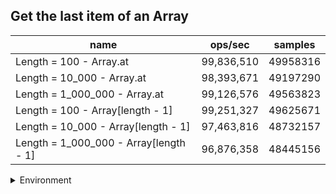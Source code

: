 ## Get the last item of an Array

|name|ops/sec|samples|
|-|-|-|
|Length = 100 - Array.at|99,836,510|49958316|
|Length = 10_000 - Array.at|98,393,671|49197290|
|Length = 1_000_000 - Array.at|99,126,576|49563823|
|Length = 100 - Array[length - 1]|99,251,327|49625671|
|Length = 10_000 - Array[length - 1]|97,463,816|48732157|
|Length = 1_000_000 - Array[length - 1]|96,876,358|48445156|


<details>
<summary>Environment</summary>

* __Machine:__ linux x64 | 4 vCPUs | 7.6GB Mem
* __Run:__ Thu Sep 04 2025 18:16:06 GMT+0000 (Coordinated Universal Time)
* __Node:__ `v20.0.0`
</details>

<!--
{"environment":{"platform":"linux","arch":"x64","cpus":4,"totalMemory":7.597843170166016},"benchmarks":[{"name":"Length = 100 - Array.at","samples":49958316,"opsSec":99836510.60449062},{"name":"Length = 10_000 - Array.at","samples":49197290,"opsSec":98393671.03926693},{"name":"Length = 1_000_000 - Array.at","samples":49563823,"opsSec":99126576.4242404},{"name":"Length = 100 - Array[length - 1]","samples":49625671,"opsSec":99251327.70780882},{"name":"Length = 10_000 - Array[length - 1]","samples":48732157,"opsSec":97463816.15482707},{"name":"Length = 1_000_000 - Array[length - 1]","samples":48445156,"opsSec":96876358.70430312}]}-->
